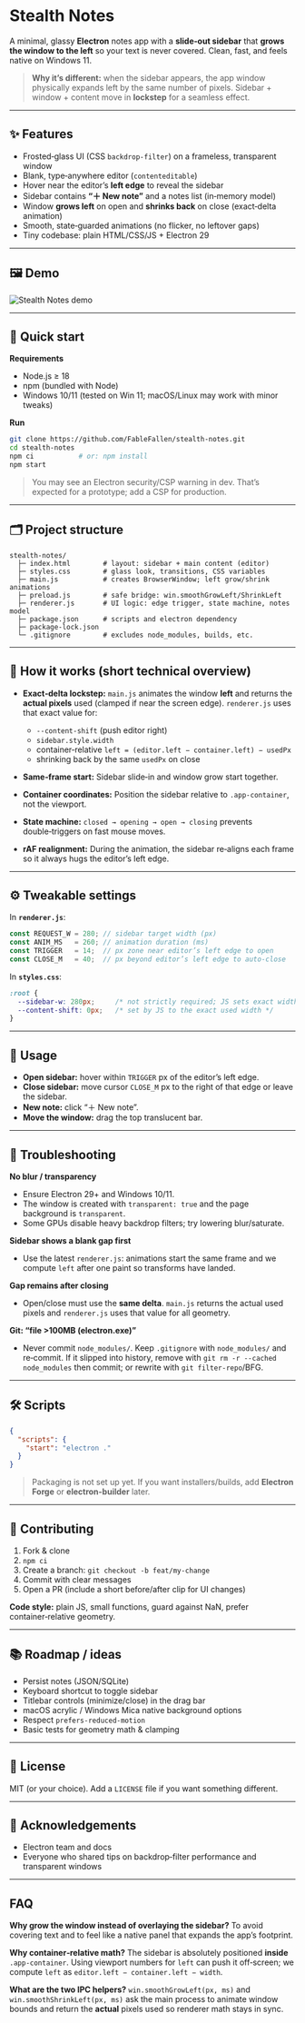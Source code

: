 # Stealth Notes

A minimal, glassy **Electron** notes app with a **slide‑out sidebar** that **grows the window to the left** so your text is never covered. Clean, fast, and feels native on Windows 11.

> **Why it’s different:** when the sidebar appears, the app window physically expands left by the same number of pixels. Sidebar + window + content move in **lockstep** for a seamless effect.

---

## ✨ Features

* Frosted‑glass UI (CSS `backdrop-filter`) on a frameless, transparent window
* Blank, type‑anywhere editor (`contenteditable`)
* Hover near the editor’s **left edge** to reveal the sidebar
* Sidebar contains **“＋ New note”** and a notes list (in‑memory model)
* Window **grows left** on open and **shrinks back** on close (exact‑delta animation)
* Smooth, state‑guarded animations (no flicker, no leftover gaps)
* Tiny codebase: plain HTML/CSS/JS + Electron 29

---

## 🖼️ Demo


![Stealth Notes demo](docs/demo.gif)


---

## 🚀 Quick start

**Requirements**

* Node.js ≥ 18
* npm (bundled with Node)
* Windows 10/11 (tested on Win 11; macOS/Linux may work with minor tweaks)

**Run**

```bash
git clone https://github.com/FableFallen/stealth-notes.git
cd stealth-notes
npm ci           # or: npm install
npm start
```

> You may see an Electron security/CSP warning in dev. That’s expected for a prototype; add a CSP for production.

---

## 🗂 Project structure

```
stealth-notes/
  ├─ index.html        # layout: sidebar + main content (editor)
  ├─ styles.css        # glass look, transitions, CSS variables
  ├─ main.js           # creates BrowserWindow; left grow/shrink animations
  ├─ preload.js        # safe bridge: win.smoothGrowLeft/ShrinkLeft
  ├─ renderer.js       # UI logic: edge trigger, state machine, notes model
  ├─ package.json      # scripts and electron dependency
  ├─ package-lock.json
  └─ .gitignore        # excludes node_modules, builds, etc.
```

---

## 🔧 How it works (short technical overview)

* **Exact‑delta lockstep:**
  `main.js` animates the window **left** and returns the **actual pixels** used (clamped if near the screen edge).
  `renderer.js` uses that exact value for:

  * `--content-shift` (push editor right)
  * `sidebar.style.width`
  * container‑relative `left = (editor.left − container.left) − usedPx`
  * shrinking back by the same `usedPx` on close

* **Same‑frame start:** Sidebar slide‑in and window grow start together.

* **Container coordinates:** Position the sidebar relative to `.app-container`, not the viewport.

* **State machine:** `closed → opening → open → closing` prevents double‑triggers on fast mouse moves.

* **rAF realignment:** During the animation, the sidebar re‑aligns each frame so it always hugs the editor’s left edge.

---

## ⚙️ Tweakable settings

In **`renderer.js`**:

```js
const REQUEST_W = 280; // sidebar target width (px)
const ANIM_MS   = 260; // animation duration (ms)
const TRIGGER   = 14;  // px zone near editor’s left edge to open
const CLOSE_M   = 40;  // px beyond editor’s left edge to auto-close
```

In **`styles.css`**:

```css
:root {
  --sidebar-w: 280px;     /* not strictly required; JS sets exact width */
  --content-shift: 0px;   /* set by JS to the exact used width */
}
```

---

## 🧭 Usage

* **Open sidebar:** hover within `TRIGGER` px of the editor’s left edge.
* **Close sidebar:** move cursor `CLOSE_M` px to the right of that edge or leave the sidebar.
* **New note:** click “＋ New note”.
* **Move the window:** drag the top translucent bar.

---

## 🧪 Troubleshooting

**No blur / transparency**

* Ensure Electron 29+ and Windows 10/11.
* The window is created with `transparent: true` and the page background is `transparent`.
* Some GPUs disable heavy backdrop filters; try lowering blur/saturate.

**Sidebar shows a blank gap first**

* Use the latest `renderer.js`: animations start the same frame and we compute `left` after one paint so transforms have landed.

**Gap remains after closing**

* Open/close must use the **same delta**. `main.js` returns the actual used pixels and `renderer.js` uses that value for all geometry.

**Git: “file >100MB (electron.exe)”**

* Never commit `node_modules/`. Keep `.gitignore` with `node_modules/` and re‑commit.
  If it slipped into history, remove with `git rm -r --cached node_modules` then commit; or rewrite with `git filter-repo`/BFG.

---

## 🛠 Scripts

```json
{
  "scripts": {
    "start": "electron ."
  }
}
```

> Packaging is not set up yet. If you want installers/builds, add **Electron Forge** or **electron-builder** later.

---

## 🧩 Contributing

1. Fork & clone
2. `npm ci`
3. Create a branch: `git checkout -b feat/my-change`
4. Commit with clear messages
5. Open a PR (include a short before/after clip for UI changes)

**Code style:** plain JS, small functions, guard against NaN, prefer container‑relative geometry.

---

## 📚 Roadmap / ideas

* Persist notes (JSON/SQLite)
* Keyboard shortcut to toggle sidebar
* Titlebar controls (minimize/close) in the drag bar
* macOS acrylic / Windows Mica native background options
* Respect `prefers-reduced-motion`
* Basic tests for geometry math & clamping

---

## 📝 License

MIT (or your choice). Add a `LICENSE` file if you want something different.

---

## 🙏 Acknowledgements

* Electron team and docs
* Everyone who shared tips on backdrop‑filter performance and transparent windows

---

## FAQ

**Why grow the window instead of overlaying the sidebar?**
To avoid covering text and to feel like a native panel that expands the app’s footprint.

**Why container‑relative math?**
The sidebar is absolutely positioned **inside** `.app-container`. Using viewport numbers for `left` can push it off‑screen; we compute `left` as `editor.left − container.left − width`.

**What are the two IPC helpers?**
`win.smoothGrowLeft(px, ms)` and `win.smoothShrinkLeft(px, ms)` ask the main process to animate window bounds and return the **actual** pixels used so renderer math stays in sync.
